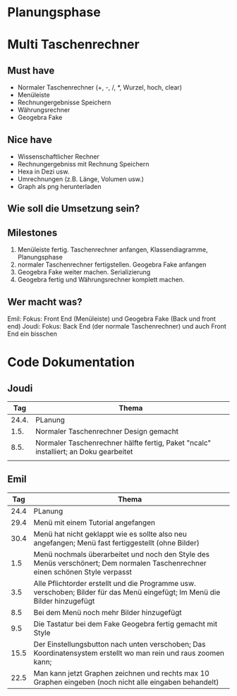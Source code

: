 # Planungsphase

# Multi Taschenrechner

## Must have
- Normaler Taschenrechner (+, -, /, *, Wurzel, hoch, clear)
- Menüleiste
- Rechnungergebnisse Speichern
- Währungsrechner
- Geogebra Fake
## Nice have
- Wissenschaftlicher Rechner
- Rechnungergebniss mit Rechnung Speichern
- Hexa in Dezi usw.
- Umrechnungen (z.B. Länge, Volumen usw.)
- Graph als png herunterladen


## Wie soll die Umsetzung sein?

## Milestones
1. Menüleiste fertig. Taschenrechner anfangen, Klassendiagramme, Planungsphase
2. normaler Taschenrechner fertigstellen. Geogebra Fake anfangen
3. Geogebra Fake weiter machen. Serializierung
4. Geogebra fertig und Währungsrechner komplett machen.
## Wer macht was?
Emil: Fokus: Front End (Menüleiste) und Geogebra Fake (Back und front end)
Joudi: Fokus: Back End (der normale Taschenrechner) und auch Front End ein bisschen

# Code Dokumentation

## Joudi
| Tag   | Thema                                                                                |
| ----- | ------------------------------------------------------------------------------------ |
| 24.4. | PLanung                                                                              |
| 1.5.  | Normaler Taschenrechner Design gemacht                                               |
| 8.5.  | Normaler Taschenrechner hälfte fertig, Paket "ncalc" installiert; an Doku gearbeitet |
|       |                                                                                      |

## Emil
| Tag   | Thema   |
| ----- | ------- |
| 24.4  | PLanung |
| 29.4  | Menü mit einem Tutorial angefangen |
| 30.4  | Menü hat nicht geklappt wie es sollte also neu angefangen; Menü fast fertiggestellt (ohne Bilder) |
| 1.5   | Menü nochmals überarbeitet und noch den Style des Menüs verschönert; Dem normalen Taschenrechner einen schönen Style verpasst|
| 3.5   | Alle Pflichtorder erstellt und die Programme usw. verschoben; Bilder für das Menü eingefügt; Im Menü die Bilder hinzugefügt |
| 8.5   | Bei dem Menü noch mehr Bilder hinzugefügt |
| 9.5   | Die Tastatur bei dem Fake Geogebra fertig gemacht mit Style |
| 15.5  | Der Einstellungsbutton nach unten verschoben; Das Koordinatensystem erstellt wo man rein und raus zoomen kann;  | 
| 22.5  | Man kann jetzt Graphen zeichnen und rechts max 10 Graphen eingeben (noch nicht alle eingaben behandelt)|